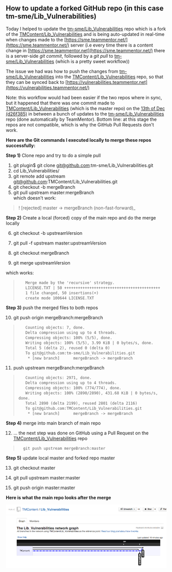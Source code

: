 ## How to update a forked GitHub repo (in this case tm-sme/Lib_Vulnerabilities)

Today I helped to update the [tm-sme/Lib_Vulnerabilities](https://github.com/tm-sme/Lib_Vulnerabilities) repo which is a fork of the [TMContent/Lib_Vulnerabilities](https://github.com/TMContent/Lib_Vulnerabilities) and is being auto-updated in real-time when changes made to the [https://sme.teammentor.net/](https://sme.teammentor.net/) server (i.e every time there is a content change in [https://sme.teammentor.net](https://sme.teammentor.net/) there is a server-side _git commit_, followed by a _git pull_ to [tm-sme/Lib_Vulnerabilities](https://github.com/tm-sme/Lib_Vulnerabilities) (which is a pretty sweet workflow))

The issue we had was how to push the changes from [tm-sme/Lib_Vulnerabilities](https://github.com/tm-sme/Lib_Vulnerabilities) into the [TMContent/Lib_Vulnerabilities](https://github.com/TMContent/Lib_Vulnerabilities)  repo, so that they can be synced back to [https://vulnerabilities.teammentor.net](https://vulnerabilities.teammentor.net/)

Note: this workflow would had been easier if the two repos where in sync, but it happened that there was one commit made to [TMContent/Lib_Vulnerabilities](https://github.com/TMContent/Lib_Vulnerabilities) (which is the master repo) on the [13th of Dec (d26f385)](https://github.com/TMContent/Lib_Vulnerabilities/commit/2e64495adc41ad74a517ddeb010d0368dd26f385) in between a bunch of updates to the [tm-sme/Lib_Vulnerabilities](https://github.com/tm-sme/Lib_Vulnerabilities) repo (done automatically by TeamMentor). Bottom line: at this stage the repos are not compatible, which is why the GitHub Pull Requests don't work.

**Here are the Git commands I executed locally to merge these repos successfully:**

**Step 1)** Clone repo and try to do a simple pull

1) git plugin$ git clone git@github.com:tm-sme/Lib_Vulnerabilities.git  
2) cd Lib_Vulnerabilities/  
3) git remote add upstream git@github.com:TMContent/Lib_Vulnerabilities.git  
4) git checkout -b mergeBranch  
5) git pull upstream master:mergeBranch  
which doesn't work:

> ! [rejected]        master     -> mergeBranch  (non-fast-forward)_

**Step 2)** Create a local (forced) copy of the main repo and do the merge locally

6) git checkout -b upstreamVersion

7) git pull -f upstream master:upstreamVersion

8) git checkout mergeBranch

9) git merge upstreamVersion

which works:

>        Merge made by the 'recursive' strategy.
>        LICENSE.TXT | 50 ++++++++++++++++++++++++++++++++++++++++++
>        1 file changed, 50 insertions(+)
>        create mode 100644 LICENSE.TXT

**Step 3)** push the merged files to both repos

10) git push origin mergeBranch:mergeBranch

>        Counting objects: 7, done.
>        Delta compression using up to 4 threads.
>        Compressing objects: 100% (5/5), done.
>        Writing objects: 100% (5/5), 3.99 KiB | 0 bytes/s, done.
>        Total 5 (delta 2), reused 0 (delta 0)
>        To git@github.com:tm-sme/Lib_Vulnerabilities.git
>         * [new branch]      mergeBranch -> mergeBranch

11) push upstream mergeBranch:mergeBranch

>        Counting objects: 2971, done.
>        Delta compression using up to 4 threads.
>        Compressing objects: 100% (774/774), done.
>        Writing objects: 100% (2890/2890), 431.68 KiB | 0 bytes/s, done.
>        Total 2890 (delta 2199), reused 2801 (delta 2116)
>        To git@github.com:TMContent/Lib_Vulnerabilities.git
>         * [new branch]      mergeBranch -> mergeBranch

**Step 4)** merge into main branch of main repo

12) ... the next step was done on GitHub using a Pull Request on the [TMContent/Lib_Vulnerabilities](https://github.com/TMContent/Lib_Vulnerabilities)  repo

>       git push upstream mergeBranch:master

**Step 5)** update local master and forked repo master

13) git checkout master

14) git pull upstream master:master

15) git push origin master:master

**Here is what the main repo looks after the merge**  

![](images/Screen_Shot_2014-01-07_at_18_12_14.png)

